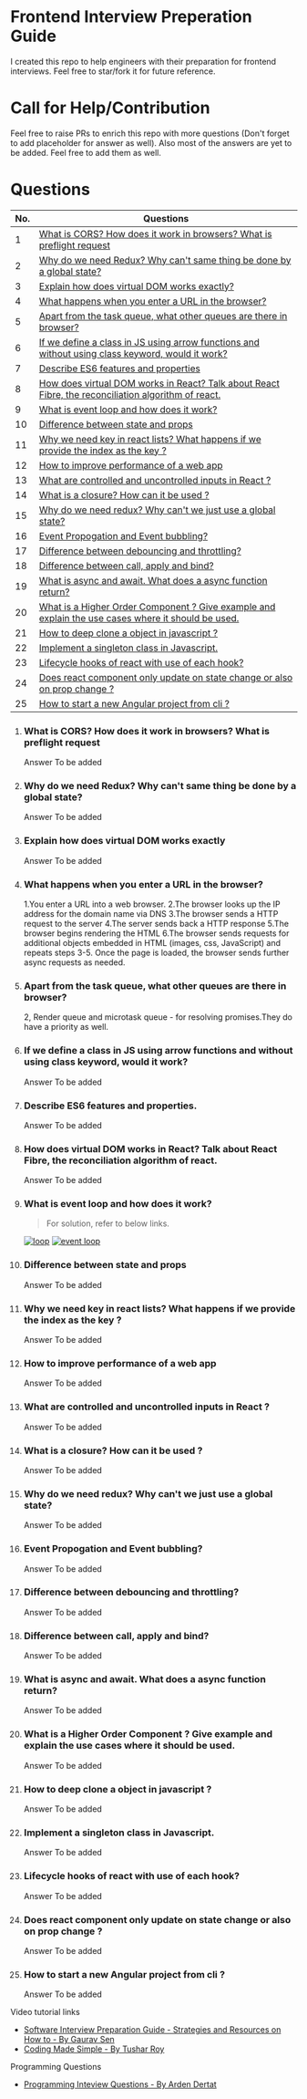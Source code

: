 # Frontend Interview Preperation Guide
I created this repo to help engineers with their preparation for frontend interviews. Feel free to star/fork it for future reference.

# Call for Help/Contribution
Feel free to raise PRs to enrich this repo with more questions (Don't forget to add placeholder for answer as well). Also most of the answers are yet to be added. Feel free to add them as well.


# Questions

| No. | Questions |
|---- | ---------
|1  | [What is CORS? How does it work in browsers? What is preflight request](#What-is-CORS-How-does-it-work-in-browsers-What-is-preflight-request) |
|2  | [Why do we need Redux? Why can't same thing be done by a global state?](#Why-do-we-need-Redux-Why-cant-same-thing-be-done-by-a-global-state) |
|3  | [Explain how does virtual DOM works exactly?](#Explain-how-does-virtual-DOM-works-exactly) |
|4  | [What happens when you enter a URL in the browser?](#What-happens-when-you-enter-a-URL-in-the-browser) |
|5  | [Apart from the task queue, what other queues are there in browser?](#Apart-from-the-task-queue-what-other-queues-are-there-in-browser) |
|6  | [If we define a class in JS using arrow functions and without using class keyword, would it work?](#If-we-define-a-class-in-JS-using-arrow-functions-and-without-using-class-keyword-would-it-work) |
|7  | [Describe ES6 features and properties](#Describe-ES6-features-and-properties) |
|8  | [How does virtual DOM works in React? Talk about React Fibre, the reconciliation algorithm of react.](#How-does-virtual-DOM-works-in-React-Talk-about-React-Fibre-the-reconciliation-algorithm-of-react) |
|9  | [What is event loop and how does it work?](#What-is-event-loop-and-how-does-it-work) |
|10  | [Difference between state and props](#Difference-between-state-and-props) |
|11  | [Why we need key in react lists? What happens if we provide the index as the key ?](#Why-we-need-key-in-react-lists-What-happens-if-we-provide-the-index-as-the-key-) |
|12  | [How to improve performance of a web app](#How-to-improve-performance-of-a-web-app) |
|13  | [What are controlled and uncontrolled inputs in React ?](#What-are-controlled-and-uncontrolled-inputs-in-React-) |
|14  | [What is a closure? How can it be used ?](#What-is-a-closure-How-can-it-be-used-) |
|15  | [Why do we need redux? Why can't we just use a global state?](#Why-do-we-need-redux-Why-cant-we-just-use-a-global-state) |
|16  | [Event Propogation and Event bubbling?](#Event-Propogation-and-Event-bubbling) |
|17  | [Difference between debouncing and throttling?](#Difference-between-debouncing-and-throttling) |
|18  | [Difference between call, apply and bind?](#Difference-between-call-apply-and-bind) |
|19  | [What is async and await. What does a async function return?](#What-is-async-and-await-What-does-a-async-function-return) |
|20  | [What is a Higher Order Component ? Give example and explain the use cases where it should be used.](#What-is-a-Higher-Order-Component--Give-example-and-explain-the-use-cases-where-it-should-be-used) |
|21  | [How to deep clone a object in javascript ?](#How-to-deep-clone-a-object-in-javascript-) |
|22  | [Implement a singleton class in Javascript.](#Implement-a-singleton-class-in-Javascript) |
|23  | [Lifecycle hooks of react with use of each hook?](#Lifecycle-hooks-of-react-with-use-of-each-hook) |
|24  | [Does react component only update on state change or also on prop change ?](#Does-react-component-only-update-on-state-change-or-also-on-prop-change-) |
|25  | [How to start a new Angular project from cli ?](#How-to-start-a-new-Angular-project-from-cli-) |


1. ### What is CORS? How does it work in browsers? What is preflight request
     Answer To be added
2. ### Why do we need Redux? Why can't same thing be done by a global state?
     Answer To be added
3. ### Explain how does virtual DOM works exactly
     Answer To be added
4. ### What happens when you enter a URL in the browser?
    1.You enter a URL into a web browser.
    2.The browser looks up the IP address for the domain name via DNS
    3.The browser sends a HTTP request to the server
    4.The server sends back a HTTP response
    5.The browser begins rendering the HTML
    6.The browser sends requests for additional objects embedded in HTML (images, css, JavaScript) and repeats steps 3-5.
Once the page is loaded, the browser sends further async requests as needed.
5. ### Apart from the task queue, what other queues are there in browser? 
    2, Render queue and microtask queue - for resolving promises.They do have a priority as well.
6. ### If we define a class in JS using arrow functions and without using class keyword, would it work?
     Answer To be added
7. ### Describe ES6 features and properties.
     Answer To be added
8. ### How does virtual DOM works in React? Talk about React Fibre, the reconciliation algorithm of react.
     Answer To be added
9. ### What is event loop and how does it work?
   > For solution, refer to below links.

    [![loop](http://img.youtube.com/vi/cCOL7MC4Pl0/0.jpg)](http://www.youtube.com/watch?v=cCOL7MC4Pl0 "Jake Archibald: In The Loop - JSConf.Asia")
    [![event loop](http://img.youtube.com/vi/8aGhZQkoFbQ/0.jpg)](http://www.youtube.com/watch?v=8aGhZQkoFbQ "What is event loop?")
10. ### Difference between state and props
     Answer To be added
11. ### Why we need key in react lists? What happens if we provide the index as the key ?
     Answer To be added
12. ### How to improve performance of a web app
     Answer To be added
13. ### What are controlled and uncontrolled inputs in React ?
     Answer To be added
14. ### What is a closure? How can it be used ?
     Answer To be added
15. ### Why do we need redux? Why can't we just use a global state?
     Answer To be added
16. ### Event Propogation and Event bubbling?
     Answer To be added
17. ### Difference between debouncing and throttling?
     Answer To be added
18. ### Difference between call, apply and bind?
     Answer To be added
19. ### What is async and await. What does a async function return?
     Answer To be added
20. ### What is a Higher Order Component ? Give example and explain the use cases where it should be used.
     Answer To be added
21. ### How to deep clone a object in javascript ?
     Answer To be added
22. ### Implement a singleton class in Javascript.
     Answer To be added
23. ### Lifecycle hooks of react with use of each hook?
     Answer To be added
24. ### Does react component only update on state change or also on prop change ?
     Answer To be added
25. ### How to start a new Angular project from cli ?
     Answer To be added




Video tutorial links
- [Software Interview Preparation Guide - Strategies and Resources on How to - By Gaurav Sen](https://www.youtube.com/watch?time_continue=768&v=bBPHpH8aKjw)
- [Coding Made Simple - By Tushar Roy](https://www.youtube.com/user/tusharroy2525/)

Programming Questions
- [Programming Inteview Questions - By Arden Dertat](http://www.ardendertat.com/2012/01/09/programming-interview-questions/)
